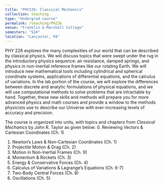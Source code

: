```yaml
---
title: "PHY226: Classical Mechanics"
collection: teaching
type: "Undergrad course"
permalink: /teaching/PH226
venue: "Franklin & Marshall College"
semesters: "S24"
location: "Lancaster, PA"
---
```


PHY 226 explores the many complexities of our world that can be described by classical physics. We will discuss topics that were swept under the rug in the introductory physics sequence: air resistance, damped springs, and physics in non-inertial reference frames like our rotating Earth. We will introduce new mathematical tools including cylindrical and spherical coordinate systems, applications of differential equations, and the calculus of variations. In the lab portion of the course, we will explore the differences between discrete and analytic formulations of physical equations, and we will use computational methods to solve problems that are intractable by hand. Together, these new skills and methods will prepare you for more advanced physics and math courses and provide a window to the methods physicists use to describe our Universe with ever-increasing levels of accuracy and precision. 

The course is organized into units, with topics and chapters from *Classical Mechanics* by John R. Taylor as given below: 
0.	Reviewing Vectors & Cartesian Coordinates (Ch. 1)
1.	Newton’s Laws & Non-Cartesian Coordinates (Ch. 1)
2.	Projectile Motion & Drag (Ch. 2)
3.	Motion in Non-Inertial Frames (Ch. 9)
4.	Momentum & Rockets (Ch. 3)
5.	Energy & Conservative Forces (Ch. 4)
6.	Calculus of Variations & Lagrange’s Equations (Ch. 6-7)
7.	Two-Body Central Forces (Ch. 8)
8.	Oscillations (Ch. 5)


<!--
[<img src="../images/phy226-header.png" alt='Newton, Lagrange, Hamilton, and Johnson'>](https://xkcd.com/2240/)
-->

